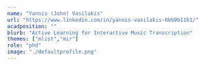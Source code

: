 ```yaml
---
name: "Yannis (John) Vasilakis"
url: "https://www.linkedin.com/in/yannis-vasilakis-6bb9b11b1/"
acadposition: ""
blurb: "Active Learning for Interactive Music Transcription"
themes: ["mlist","mir"]
role: "phd"
image: "./defaultprofile.png"
---
```

